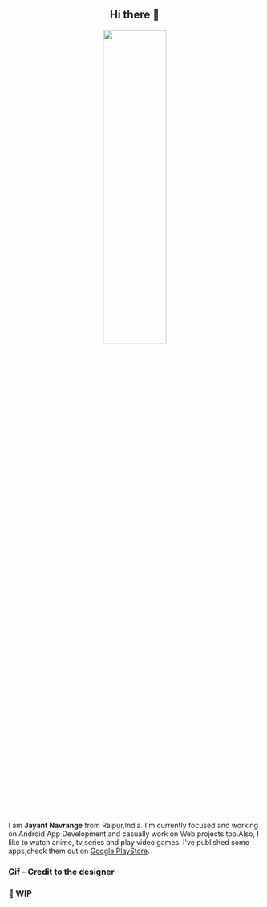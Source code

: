 <h2 align="center">Hi there 👋</h2>

<p align="center">
<img width="50%" height="40%" src="https://cdn.dribbble.com/users/67110/screenshots/4227982/black-panther-neon.gif" />
</p>

<p>
  I am <b>Jayant Navrange</b> from Raipur,India. I'm currently focused and working on Android App Development and casually work on Web projects too.Also, I like to watch anime, tv series and play video games. I've published some apps,check them out on <a href="https://play.google.com/store/apps/developer?id=InfernoTech">Google PlayStore</a>.
</p>

### Gif - Credit to the designer

### 🚧 WIP

<!--
**jayantur13/jayantur13** is a ✨ _special_ ✨ repository because its `README.md` (this file) appears on your GitHub profile.

Here are some ideas to get you started:

- 🔭 I’m currently working on ...
- 🌱 I’m currently learning ...
- 👯 I’m looking to collaborate on ...
- 🤔 I’m looking for help with ...
- 💬 Ask me about ...
- 📫 How to reach me: ...
- 😄 Pronouns: ...
- ⚡ Fun fact: ...
-->
